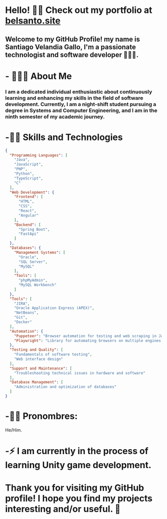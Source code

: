 <!--
**BelsantoUQ/BelsantoUQ** is a ✨ _special_ ✨ repository because its `README.md` (this file) appears on your GitHub profile.

Here are some ideas to get you started:

- 🔭 I’m currently working on ...
- 🌱 I’m currently learning ...
- 👯 I’m looking to collaborate on ...
- 🤔 I’m looking for help with ...
- 💬 Ask me about ...
- 📫 How to reach me: ...
- 😄 Pronouns: ...
- ⚡ Fun fact: ...

Proyectos Destacados
[Proyecto 1](enlace al proyecto 1): Descripción breve del proyecto y su importancia.
[Proyecto 2](enlace al proyecto 2): Descripción breve del proyecto y su impacto.
[Proyecto 3](enlace al proyecto 3): Descripción breve del proyecto y sus resultados.
-->

# Hello! 👋😄 Check out my portfolio at [belsanto.site](https://belsanto.site/)

## Welcome to my GitHub Profile! my name is Santiago Velandia Gallo, I'm a passionate technologist and software developer 🌿👩‍💻.

# - 🧑🏽‍🌾 About Me
### I am a dedicated individual enthusiastic about continuously learning and enhancing my skills in the field of software development. Currently, I am a night-shift student pursuing a degree in Systems and Computer Engineering, and I am in the ninth semester of my academic journey.

# -👨‍💼 Skills and Technologies
```json
{
  "Programming Languages": [
    "Java",
    "JavaScript",
    "PHP",
    "Python",
    "TypeScript",
    "C"
  ],
  "Web Development": {
    "Frontend": [
      "HTML",
      "CSS",
      "React",
      "Angular"
    ],
    "Backend": [
      "Spring Boot",
      "FastApi"
    ]
  },
  "Databases": {
    "Management Systems": [
      "Oracle",
      "SQL Server",
      "MySQL"
    ],
    "Tools": [
      "phpMyAdmin",
      "MySQL Workbench"
    ]
  },
  "Tools": [
    "JIRA",
    "Oracle Application Express (APEX)",
    "NetBeans",
    "Git",
    "Docker"
  ],
  "Automation": {
    "Puppeteer": "Browser automation for testing and web scraping in JavaScript.",
    "Playwright": "Library for automating browsers on multiple engines (Chromium, Firefox, WebKit)."
  },
  "Testing and Quality": [
    "Fundamentals of software testing",
    "Web interface design"
  ],
  "Support and Maintenance": [
    "Troubleshooting technical issues in hardware and software"
  ],
  "Database Management": [
    "Administration and optimization of databases"
  ]
}

```
# -🤵🏽 Pronombres: 
  He/Him.
# -⚡ I am currently in the process of learning Unity game development. 

# Thank you for visiting my GitHub profile! I hope you find my projects interesting and/or useful. 😬
